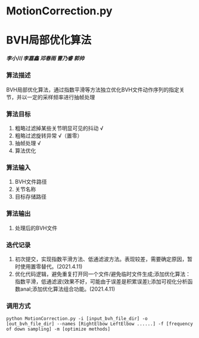 # MotionCorrection.py

# BVH局部优化算法
##### 李小川 李嘉鑫 邓春雨 曹乃睿 郭帅

### 算法描述
BVH局部优化算法，通过指数平滑等方法独立优化BVH文件动作序列的指定关节，并以一定的采样频率进行抽帧处理

### 算法目标
1. 粗略过滤掉某些关节明显可见的抖动  √
2. 粗略过滤旋转异常   √（置零）
3. 抽帧处理   √
4. 算法优化

### 算法输入
1. BVH文件路径
2. 关节名称
3. 目标存储路径

### 算法输出
1. 处理后的BVH文件

### 迭代记录
1. 初次提交，实现指数平滑方法、低通滤波方法。表现较差，需要确定原因，暂时使用置零替代。(2021.4.11)
2. 优化代码逻辑，避免重复打开同一个文件/避免临时文件生成;添加优化算法：指数平滑，低通滤波(效果不好，可能由于误差是积累误差);添加可视化分析函数anal;添加优化算法组合功能。(2021.4.11)

### 调用方式
`python MotionCorrection.py -i [input_bvh_file_dir] -o [out_bvh_file_dir] --names [RightElbow LeftElbow ......] -f [frequency of down sampling] -m [optimize methods]`
